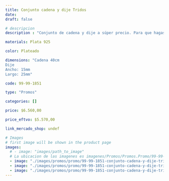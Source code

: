 ```yaml
---
title: Conjunto cadena y dije Tridos
date: 
draft: false

# descripcion
description : "Conjunto de cadena y dije a súper precio. Para que hagas los regalos más lindos y de la mejor calidad. Todo en plata 925. "

materials: Plata 925

color: Plateado

dimensions: "Cadena 40cm 
Dije
Ancho: 15mm 
Largo: 25mm"

code: 99-99-1851

type: "Promos"

categories: []

price: $6.560,00

price_eftvo: $5.570,00

link_mercado_shop: undef

# Images
# first image will be shown in the product page
images:
  # - image: "images/path_to_image"
  # La ubicacion de las imagenes es imagenes/Promos/Promos.Promo/99-99-1851-conjunto-cadena-y-dije-tridos
  - image: "./images/promos/promo/99-99-1851-conjunto-cadena-y-dije-tridos_a.jpg"
  - image: "./images/promos/promo/99-99-1851-conjunto-cadena-y-dije-tridos_b.jpg"
  - image: "./images/promos/promo/99-99-1851-conjunto-cadena-y-dije-tridos_c.jpg"
---
```

